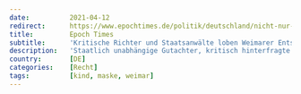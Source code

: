```yaml
---
date:          2021-04-12
redirect:      https://www.epochtimes.de/politik/deutschland/nicht-nur-ein-paukenschlag-in-der-sache-kritische-richter-und-staatsanwaelte-ueber-weimarer-entscheidung-a3490681.html
title:         Epoch Times
subtitle:      'Kritische Richter und Staatsanwälte loben Weimarer Entscheidung: „Nicht nur ein Paukenschlag in der Sache“'
description:   'Staatlich unabhängige Gutachter, kritisch hinterfragte Maßnahmen der Regierung. Ein Urteil des Familiengerichts Weimar sorgt für einen breiten Beifall des Netzwerks Kritische Richter und Staatsanwälte. Und selbst der Ankündigung des Thüringer Bildungsministeriums, Rechtsmittel einzulegen, sehen die Juristen gelassen entgegen.'
country:       [DE]
categories:    [Recht]
tags:          [kind, maske, weimar]
---
```


